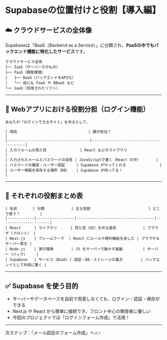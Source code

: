 # Supabaseの位置付けと役割【導入編】

## ☁️ クラウドサービスの全体像

Supabaseは「BaaS（Backend as a Service）」に分類され、**PaaSの中でもバックエンド機能に特化したサービス**です。

```
クラウドサービス全体
├── IaaS（サーバーそのもの）
├── PaaS（開発環境）
│   ├── BaaS（バックエンドをAPI化）
│   └── 他にも FaaS や DBaaS など
└── SaaS（完成されたソフト）
```

---

## 🧱 Webアプリにおける役割分担（ログイン機能）

```
あなたが「ログインできるサイト」を作るとして、

| 項目                                | 誰が担当？                             |
|-------------------------------------|----------------------------------------|
| 入力フォームの見た目               | React などのライブラリ                |
| 入力されたメールとパスワードの送信 | JavaScriptで書く（React の中）       |
| パスワードの確認・ユーザー認証     | Supabase がやってくれる               |
| ユーザー情報を保存する場所（DB）   | Supabase が持ってる！                 |
```

---

## 🔧 それぞれの役割まとめ表

```
| 名前       | 分類            | 主な役割                          | どこで使う？         |
|------------|-----------------|-----------------------------------|----------------------|
| React      | ライブラリ      | 見た目（UI）を作る道具            | ブラウザ（フロント） |
| Next.js    | フレームワーク  | React にルールや便利機能を足した | ブラウザ＆サーバー両方 |
| Node.js    | 実行環境        | JS をサーバーで動かす基盤         | サーバー（バック）    |
| Supabase   | サービス（BaaS）| 認証・DB・ストレージの裏方        | バックエンドとして外部に置く |
```

---

## ✅ Supabase を使う目的

- サーバーやデータベースを自前で用意しなくても、ログイン・認証・保存ができる
- Next.js や React から簡単に接続でき、フロント中心の開発者に優しい
- 今回のプロジェクトでは「ログインフォーム作成」で活用！

---

次ステップ：「メール認証のフォーム作成」へ 👉


